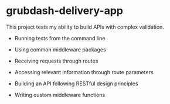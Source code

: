# grubdash-delivery-app
This project tests my ability to build APIs with complex validation. 

- Running tests from the command line

- Using common middleware packages

- Receiving requests through routes

- Accessing relevant information through route parameters

- Building an API following RESTful design principles

- Writing custom middleware functions
